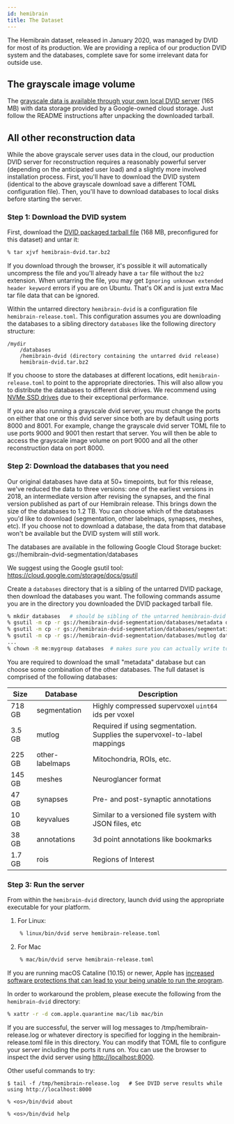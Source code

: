 ```yaml
---
id: hemibrain
title: The Dataset
---
```


The Hemibrain dataset, released in January 2020, was managed by DVID for most of its
production. We are providing a replica of our production DVID system and the
databases, complete save for some irrelevant data for outside use.  

## The grayscale image volume

The [grayscale data is available through your own local DVID server](https://storage.cloud.google.com/hemibrain-release/hemibrain-grayscale.tar.bz2)
(165 MB) with data storage provided by a Google-owned cloud storage.  Just follow the README instructions after unpacking the
downloaded tarball.

## All other reconstruction data

While the above grayscale server uses data in the cloud, our production
DVID server for reconstruction requires a reasonably powerful server
(depending on the anticipated user load) and a slightly more involved installation process.
First, you'll have to download the DVID system (identical to the above grayscale
download save a different TOML configuration file).
Then, you'll have to download databases to local disks before starting the server.

### Step 1: Download the DVID system

First, download the [DVID packaged tarball file](https://storage.cloud.google.com/hemibrain-dvid-segmentation/hemibrain-dvid.tar.bz2)
(168 MB, preconfigured for this dataset) and untar it:

```bash
% tar xjvf hemibrain-dvid.tar.bz2
```

If you download through the browser, it's possible it will automatically uncompress the file and
you'll already have a `tar` file without the `bz2` extension.  When untarring the file, you may
get `Ignoring unknown extended header keyword` errors if you are on Ubuntu.  That's OK and is just extra
Mac tar file data that can be ignored.

Within the untarred directory `hemibrain-dvid` is a configuration file 
`hemibrain-release.toml`.  This configuration assumes you are
downloading the databases to a sibling directory `databases` like
the following directory structure:
```
/mydir
    /databases
    /hemibrain-dvid (directory containing the untarred dvid release)
    hemibrain-dvid.tar.bz2
```

If you choose to store the databases at different locations, edit
`hemibrain-release.toml` to point to the appropriate directories.  This
will also allow you to distribute the databases to different disk drives.
We recommend using [NVMe SSD drives](https://www.enterprisestorageforum.com/storage-hardware/nvme-5-key-facts-about-nonvolatile-memory-express.html) 
due to their exceptional performance.

If you are also running a grayscale dvid server, you must change the ports
on either that one or this dvid server since both are by default using ports
8000 and 8001.  For example, change the grayscale dvid server TOML file to
use ports 9000 and 9001 then restart that server.  You will then be able 
to access the grayscale image volume on port 9000 and all the other
reconstruction data on port 8000.

### Step 2: Download the databases that you need

Our original databases have data at 50+ timepoints, but for this release, we've reduced the
data to three versions: one of the earliest versions in 2018, an intermediate version
after revising the synapses, and the final version published as
part of our Hemibrain release.  This brings down the size of the databases to 1.2 TB.
You can choose which of the databases you'd like to download (segmentation,
other labelmaps, synapses, meshes, etc).  If you choose not to download a database, the
data from that database won't be available but the DVID system will still work.

The databases are available in the following Google Cloud Storage bucket:
gs://hemibrain-dvid-segmentation/databases

We suggest using the Google gsutil tool:
https://cloud.google.com/storage/docs/gsutil

Create a `databases` directory that is a sibling of the untarred DVID package,
then download the databases you want.  The following commands assume you are in
the directory you downloaded the DVID packaged tarball file.

```bash
% mkdir databases   # should be sibling of the untarred hemibrain-dvid directory
% gsutil -m cp -r gs://hemibrain-dvid-segmentation/databases/metadata databases
% gsutil -m cp -r gs://hemibrain-dvid-segmentation/databases/segmentation databases
% gsutil -m cp -r gs://hemibrain-dvid-segmentation/databases/mutlog databases
...
% chown -R me:mygroup databases  # makes sure you can actually write to those DBs
```

You are required to download the small "metadata" database but can choose some 
combination of the other databases.  The full dataset is comprised of the following
databases:

|Size|Database|Description|
|------|--------------|---|
|718 GB|   segmentation|Highly compressed supervoxel `uint64` ids per voxel|
|3.5 GB|   mutlog|Required if using segmentation. Supplies the supervoxel-to-label mappings|
|225 GB|   other-labelmaps|Mitochondria, ROIs, etc.|
|145 GB|   meshes | Neuroglancer format |
| 47 GB|   synapses| Pre- and post-synaptic annotations|
| 10 GB|   keyvalues| Similar to a versioned file system with JSON files, etc|
| 38 GB|   annotations| 3d point annotations like bookmarks|
|1.7 GB|   rois |Regions of Interest|

### Step 3: Run the server

From within the `hemibrain-dvid` directory, launch dvid using the appropriate
executable for your platform.

1) For Linux:

```bash
    % linux/bin/dvid serve hemibrain-release.toml
```

2) For Mac

```bash
    % mac/bin/dvid serve hemibrain-release.toml
```

If you are running macOS Cataline (10.15) or newer, Apple has [increased 
software protections that can lead to your being unable to run the program](https://developer.apple.com/news/?id=10032019a).

In order to workaround the problem, please execute the following
from the `hemibrain-dvid` directory:

```bash
% xattr -r -d com.apple.quarantine mac/lib mac/bin
```

If you are successful, the server will log messages to /tmp/hemibrain-release.log
or whatever directory is specified for logging in the hemibrain-release.toml
file in this directory.  You can modify that TOML file to configure
your server including the ports it runs on.  You can use the browser to 
inspect the dvid server using [http://localhost:8000](http://localhost:8000).

Other useful commands to try:

    $ tail -f /tmp/hemibrain-release.log   # See DVID serve results while using http://localhost:8000

    % <os>/bin/dvid about
    
    % <os>/bin/dvid help